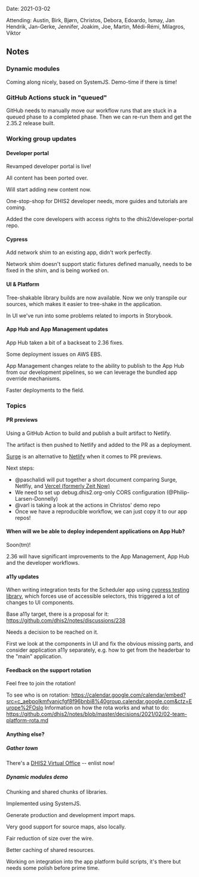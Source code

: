 Date: 2021-03-02

Attending: Austin, Birk, Bjørn, Christos, Debora, Edoardo, Ismay, Jan
Hendrik, Jan-Gerke, Jennifer, Joakim, Joe, Martin, Médi-Rémi, Milagros,
Viktor

## Notes

### Dynamic modules

Coming along nicely, based on SystemJS. Demo-time if there is time!

### GitHub Actions stuck in "queued"

GitHub needs to manually move our workflow runs that are stuck in a
queued phase to a completed phase. Then we can re-run them and get
the 2.35.2 release built.

### Working group updates

#### Developer portal

Revamped developer portal is live!

All content has been ported over.

Will start adding new content now.

One-stop-shop for DHIS2 developer needs, more guides and tutorials are
coming.

Added the core developers with access rights to the
dhis2/developer-portal repo.

#### Cypress

Add network shim to an existing app, didn't work perfectly.

Network shim doesn't support static fixtures defined manually, needs to
be fixed in the shim, and is being worked on.

#### UI & Platform

Tree-shakable library builds are now available. Now we only transpile
our sources, which makes it easier to tree-shake in the application.

In UI we've run into some problems related to imports in Storybook.

#### App Hub and App Management updates

App Hub taken a bit of a backseat to 2.36 fixes.

Some deployment issues on AWS EBS.

App Management changes relate to the ability to publish to the App Hub
from our development pipelines, so we can leverage the bundled app
override mechanisms. 

Faster deployments to the field.

### Topics

#### PR previews

Using a GitHub Action to build and publish a built artifact to Netlify.

The artifact is then pushed to Netlify and added to the PR as a
deployment.

[Surge](https://surge.sh) is an alternative to [Netlify](https://netlify.com) when it comes to PR previews.

Next steps:
- @paschalidi will put together a short document comparing Surge, Netlfiy, and [Vercel (formerly Zeit Now)](https://vercel.com/)
- We need to set up debug.dhis2.org-only CORS configuration (@Philip-Larsen-Donnelly)
- @varl is taking a look at the actions in Christos' demo repo
- Once we have a reproducible workflow, we can just copy it to our app repos!

#### When will we be able to deploy independent applications on App Hub?

Soon(tm)!

2.36 will have significant improvements to the App Management, App Hub
and the developer workflows.

#### a11y updates

When writing integration tests for the Scheduler app using [cypress testing library](https://testing-library.com/docs/cypress-testing-library/intro/), which forces
use of accessible selectors, this triggered a lot of changes to UI components.

Base a11y target, there is a proposal for it:
https://github.com/dhis2/notes/discussions/238

Needs a decision to be reached on it.

First we look at the components in UI and fix the obvious missing parts,
and consider application a11y separately, e.g. how to get from the
headerbar to the "main" application.

#### Feedback on the support rotation

Feel free to join the rotation!

To see who is on rotation: https://calendar.google.com/calendar/embed?src=c_aebpolkmfvanjcfgf8f96bnbi8%40group.calendar.google.com&ctz=Europe%2FOslo
Information on how the rota works and what to do: https://github.com/dhis2/notes/blob/master/decisions/2021/02/02-team-platform-rota.md

#### Anything else?

##### Gather town

There's a [DHIS2 Virtual Office](https://gather.town/app/mg6eoxSuw4vt1tvs/dhis2-virtual-office) -- enlist now!

##### Dynamic modules demo

Chunking and shared chunks of libraries.

Implemented using SystemJS.

Generate production and development import maps.

Very good support for source maps, also locally.

Fair reduction of size over the wire.

Better caching of shared resources.

Working on integration into the app platform build scripts, it's there
but needs some polish before prime time.
